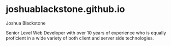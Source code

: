 joshuablackstone.github.io
==========================

Joshua Blackstone

Senior Level Web Developer with over 10 years of experience who is equally proficient in a wide variety of both client and server side technologies.

